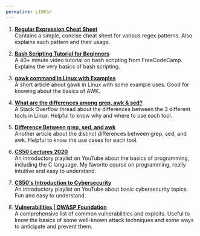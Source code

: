 ```yaml
---
permalink: LINKS/
---
```


1. **[Regular Expression Cheat Sheet](https://www.datacamp.com/cheat-sheet/regular-expresso)**<br>
Contains a simple, concise cheat sheet for various regex patterns. Also explains each pattern and their usage.

2. **[Bash Scripting Tutorial for Beginners](https://youtu.be/tK9Oc6AEnR4?si=ecqFsQJ_Ainuy284)**<br>
A 40+ minute video tutorial on bash scripting from FreeCodeCamp. Explains the very basics of bash scripting.

3. **[gawk command in Linux with Examples](https://www.geeksforgeeks.org/gawk-command-in-linux-with-examples/)**<br>
A short article about gawk in Linux with some example uses. Good for knowing about the basics of AWK.

4. **[What are the differences among grep, awk & sed?](https://stackoverflow.com/questions/7727640/what-are-the-differences-among-grep-awk-sed)**<br>
A Stack Overflow thread about the differences between the 3 different tools in Linux. Helpful to know why and where to use each tool.

5. **[Difference Between grep, sed, and awk](https://www.baeldung.com/linux/grep-sed-awk-differences)**<br>
Another article about the distinct differences between grep, sed, and awk. Helpful to know the use cases for each tool.

6. **[CS50 Lectures 2020](https://www.youtube.com/playlist?list=PLhQjrBD2T382_R182iC2gNZI9HzWFMC_8)**<br>
An introductory playlist on YouTube about the basics of programming, including the C language. My favorite course on programming, really intuitive and easy to understand.

7. **[CS50's Introduction to Cybersecurity](https://www.youtube.com/playlist?list=PLhQjrBD2T383Cqo5I1oRrbC1EKRAKGKUE)**<br>
An introductory playlist on YouTube about basic cybersecurity topics. Fun and easy to understand.

8. **[Vulnerabilities | OWASP Foundation](https://owasp.org/www-community/vulnerabilities/)**<br>
A comprehensive list of common vulnerabilities and exploits. Useful to know the basics of some well-known attack techniques and some ways to anticipate and prevent them.
